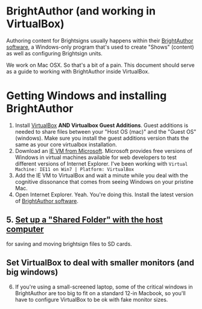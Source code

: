 BrightAuthor (and working in VirtualBox)
========================================

Authoring content for Brightsigns usually happens within their [BrightAuthor software](https://www.brightsign.biz/digital-signage-products/brightauthor), a Windows-only program that's used to create "Shows" (content) as well as configuring Brightsign units.

We work on Mac OSX. So that's a bit of a pain. This document should serve as a guide to working with BrightAuthor inside VirtualBox.

# Getting Windows and installing BrightAuthor

1. Install [VirtualBox](https://www.virtualbox.org/wiki/Downloads) **AND Virtualbox Guest Additions**. Guest additions is needed to share files between your "Host OS (mac)" and the "Guest OS" (windows). Make sure you install the guest additions version thats the same as your core virtualbox installation.
2. Download an [IE VM from Microsoft](https://developer.microsoft.com/en-us/microsoft-edge/tools/vms/). Microsoft provides free versions of Windows in virtual machines available for web developers to test different versions of Internet Explorer. I've been working with `Virtual Machine: IE11 on Win7 | Platform: VirtualBox`
3. Add the IE VM to VirtualBox and wait a minute while you deal with the cognitive dissonance that comes from seeing Windows on your pristine Mac.
4. Open Internet Explorer. Yeah. You're doing this. Install the latest version of [BrightAuthor software](https://www.brightsign.biz/digital-signage-products/brightauthor).

## 5. [Set up a "Shared Folder" with the host computer](http://www.htpcbeginner.com/setup-virtualbox-shared-folders-linux-windows/)
for saving and moving brightsign files to SD cards.


## Set VirtualBox to deal with smaller monitors (and big windows)
6. If you're using a small-screened laptop, some of the critical windows in BrightAuthor are too big to fit on a standard 12-in Macbook, so you'll have to configure VirtualBox to be ok with fake monitor sizes.

